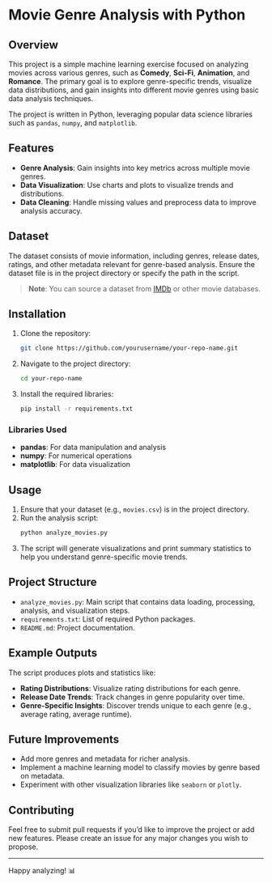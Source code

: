# Movie Genre Analysis with Python

## Overview

This project is a simple machine learning exercise focused on analyzing movies across various genres, such as **Comedy**, **Sci-Fi**, **Animation**, and **Romance**. The primary goal is to explore genre-specific trends, visualize data distributions, and gain insights into different movie genres using basic data analysis techniques.

The project is written in Python, leveraging popular data science libraries such as `pandas`, `numpy`, and `matplotlib`.

## Features

- **Genre Analysis**: Gain insights into key metrics across multiple movie genres.
- **Data Visualization**: Use charts and plots to visualize trends and distributions.
- **Data Cleaning**: Handle missing values and preprocess data to improve analysis accuracy.

## Dataset

The dataset consists of movie information, including genres, release dates, ratings, and other metadata relevant for genre-based analysis. Ensure the dataset file is in the project directory or specify the path in the script.

> **Note**: You can source a dataset from [IMDb](https://www.imdb.com/interfaces/) or other movie databases.

## Installation

1. Clone the repository:
    ```bash
    git clone https://github.com/yourusername/your-repo-name.git
    ```
2. Navigate to the project directory:
    ```bash
    cd your-repo-name
    ```
3. Install the required libraries:
    ```bash
    pip install -r requirements.txt
    ```

### Libraries Used

- **pandas**: For data manipulation and analysis
- **numpy**: For numerical operations
- **matplotlib**: For data visualization

## Usage

1. Ensure that your dataset (e.g., `movies.csv`) is in the project directory.
2. Run the analysis script:
    ```bash
    python analyze_movies.py
    ```
3. The script will generate visualizations and print summary statistics to help you understand genre-specific movie trends.

## Project Structure

- `analyze_movies.py`: Main script that contains data loading, processing, analysis, and visualization steps.
- `requirements.txt`: List of required Python packages.
- `README.md`: Project documentation.

## Example Outputs

The script produces plots and statistics like:

- **Rating Distributions**: Visualize rating distributions for each genre.
- **Release Date Trends**: Track changes in genre popularity over time.
- **Genre-Specific Insights**: Discover trends unique to each genre (e.g., average rating, average runtime).

## Future Improvements

- Add more genres and metadata for richer analysis.
- Implement a machine learning model to classify movies by genre based on metadata.
- Experiment with other visualization libraries like `seaborn` or `plotly`.

## Contributing

Feel free to submit pull requests if you’d like to improve the project or add new features. Please create an issue for any major changes you wish to propose.

---

Happy analyzing! 📊
